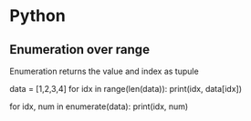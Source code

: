# Python

## Enumeration over range 

Enumeration returns the value and index as tupule

data = [1,2,3,4]
for idx in range(len(data)):
    print(idx, data[idx])

for idx, num in enumerate(data):
    print(idx, num)

